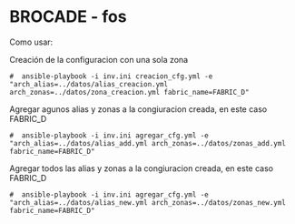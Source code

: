 # BROCADE - fos

Como usar: 

Creación de la configuracion con una sola zona

```
#  ansible-playbook -i inv.ini creacion_cfg.yml -e "arch_alias=../datos/alias_creacion.yml arch_zonas=../datos/zona_creacion.yml fabric_name=FABRIC_D" 
```

Agregar agunos alias y zonas a la congiuracion creada, en este caso FABRIC_D 

```
#  ansible-playbook -i inv.ini agregar_cfg.yml -e "arch_alias=../datos/alias_add.yml arch_zonas=../datos/zonas_add.yml fabric_name=FABRIC_D" 
```

Agregar todos las alias y zonas a la congiuracion creada, en este caso FABRIC_D 

```
#  ansible-playbook -i inv.ini agregar_cfg.yml -e "arch_alias=../datos/alias_new.yml arch_zonas=../datos/zonas_new.yml fabric_name=FABRIC_D" 
```
